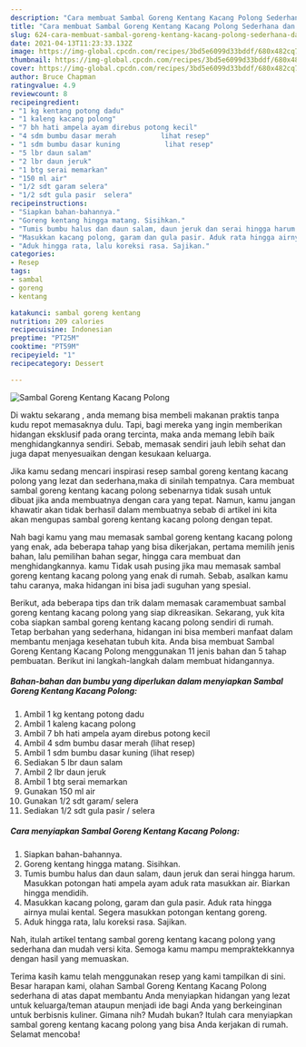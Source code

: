 ```yaml
---
description: "Cara membuat Sambal Goreng Kentang Kacang Polong Sederhana dan Mudah Dibuat"
title: "Cara membuat Sambal Goreng Kentang Kacang Polong Sederhana dan Mudah Dibuat"
slug: 624-cara-membuat-sambal-goreng-kentang-kacang-polong-sederhana-dan-mudah-dibuat
date: 2021-04-13T11:23:33.132Z
image: https://img-global.cpcdn.com/recipes/3bd5e6099d33bddf/680x482cq70/sambal-goreng-kentang-kacang-polong-foto-resep-utama.jpg
thumbnail: https://img-global.cpcdn.com/recipes/3bd5e6099d33bddf/680x482cq70/sambal-goreng-kentang-kacang-polong-foto-resep-utama.jpg
cover: https://img-global.cpcdn.com/recipes/3bd5e6099d33bddf/680x482cq70/sambal-goreng-kentang-kacang-polong-foto-resep-utama.jpg
author: Bruce Chapman
ratingvalue: 4.9
reviewcount: 8
recipeingredient:
- "1 kg kentang potong dadu"
- "1 kaleng kacang polong"
- "7 bh hati ampela ayam direbus potong kecil"
- "4 sdm bumbu dasar merah           lihat resep"
- "1 sdm bumbu dasar kuning           lihat resep"
- "5 lbr daun salam"
- "2 lbr daun jeruk"
- "1 btg serai memarkan"
- "150 ml air"
- "1/2 sdt garam selera"
- "1/2 sdt gula pasir  selera"
recipeinstructions:
- "Siapkan bahan-bahannya."
- "Goreng kentang hingga matang. Sisihkan."
- "Tumis bumbu halus dan daun salam, daun jeruk dan serai hingga harum. Masukkan potongan hati ampela ayam aduk rata masukkan air. Biarkan hingga mendidih."
- "Masukkan kacang polong, garam dan gula pasir. Aduk rata hingga airnya mulai kental. Segera masukkan potongan kentang goreng."
- "Aduk hingga rata, lalu koreksi rasa. Sajikan."
categories:
- Resep
tags:
- sambal
- goreng
- kentang

katakunci: sambal goreng kentang 
nutrition: 209 calories
recipecuisine: Indonesian
preptime: "PT25M"
cooktime: "PT59M"
recipeyield: "1"
recipecategory: Dessert

---
```



![Sambal Goreng Kentang Kacang Polong](https://img-global.cpcdn.com/recipes/3bd5e6099d33bddf/680x482cq70/sambal-goreng-kentang-kacang-polong-foto-resep-utama.jpg)

Di waktu  sekarang , anda memang bisa membeli makanan praktis tanpa kudu repot memasaknya dulu. Tapi, bagi mereka yang ingin memberikan hidangan eksklusif pada orang tercinta, maka anda memang lebih baik menghidangkannya sendiri. Sebab, memasak sendiri jauh lebih sehat dan juga dapat menyesuaikan dengan kesukaan keluarga.

Jika kamu sedang mencari inspirasi resep sambal goreng kentang kacang polong yang lezat dan sederhana,maka di sinilah tempatnya. Cara membuat sambal goreng kentang kacang polong  sebenarnya tidak susah untuk dibuat jika anda membuatnya dengan cara yang tepat. Namun, kamu jangan khawatir akan tidak berhasil dalam membuatnya 
sebab di artikel ini kita akan mengupas sambal goreng kentang kacang polong dengan tepat.  



Nah bagi kamu yang mau memasak sambal goreng kentang kacang polong yang enak, ada beberapa tahap yang bisa dikerjakan, pertama memilih jenis bahan, lalu pemilihan bahan segar, hingga cara membuat dan menghidangkannya. kamu Tidak usah pusing jika mau memasak sambal goreng kentang kacang polong yang enak di rumah. Sebab, asalkan kamu  tahu caranya, maka hidangan ini bisa jadi suguhan yang spesial.

Berikut, ada beberapa tips dan trik dalam memasak caramembuat sambal goreng kentang kacang polong yang siap dikreasikan. Sekarang, yuk kita coba siapkan sambal goreng kentang kacang polong sendiri di rumah. Tetap berbahan yang sederhana, hidangan ini bisa memberi manfaat dalam membantu menjaga kesehatan tubuh kita. Anda bisa membuat Sambal Goreng Kentang Kacang Polong menggunakan 11 jenis bahan dan 5 tahap pembuatan. Berikut ini langkah-langkah dalam membuat hidangannya.

<!--inarticleads1-->

##### Bahan-bahan dan bumbu yang diperlukan dalam menyiapkan Sambal Goreng Kentang Kacang Polong:

1. Ambil 1 kg kentang potong dadu
1. Ambil 1 kaleng kacang polong
1. Ambil 7 bh hati ampela ayam direbus potong kecil
1. Ambil 4 sdm bumbu dasar merah           (lihat resep)
1. Ambil 1 sdm bumbu dasar kuning           (lihat resep)
1. Sediakan 5 lbr daun salam
1. Ambil 2 lbr daun jeruk
1. Ambil 1 btg serai memarkan
1. Gunakan 150 ml air
1. Gunakan 1/2 sdt garam/ selera
1. Sediakan 1/2 sdt gula pasir / selera




<!--inarticleads2-->

##### Cara menyiapkan Sambal Goreng Kentang Kacang Polong:

1. Siapkan bahan-bahannya.
1. Goreng kentang hingga matang. Sisihkan.
1. Tumis bumbu halus dan daun salam, daun jeruk dan serai hingga harum. Masukkan potongan hati ampela ayam aduk rata masukkan air. Biarkan hingga mendidih.
1. Masukkan kacang polong, garam dan gula pasir. Aduk rata hingga airnya mulai kental. Segera masukkan potongan kentang goreng.
1. Aduk hingga rata, lalu koreksi rasa. Sajikan.




Nah, itulah artikel tentang  sambal goreng kentang kacang polong  yang sederhana dan mudah versi kita. Semoga kamu mampu mempraktekkannya dengan hasil yang memuaskan. 

Terima kasih kamu telah menggunakan resep yang kami tampilkan di sini. Besar harapan kami, olahan  Sambal Goreng Kentang Kacang Polong sederhana di atas dapat membantu Anda menyiapkan hidangan yang lezat untuk keluarga/teman ataupun menjadi ide bagi Anda yang berkeinginan untuk berbisnis kuliner. Gimana nih? Mudah bukan? Itulah cara menyiapkan sambal goreng kentang kacang polong yang bisa Anda kerjakan di rumah. Selamat mencoba!

